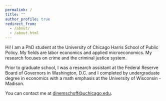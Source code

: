 ```yaml
---
permalink: /
title: ""
author_profile: true
redirect_from: 
  - /about/
  - /about.html
---
```

Hi! I am a PhD student at the University of Chicago Harris School of Public Policy. My fields are labor economics and applied microeconomics. My research focuses on crime and the criminal justice system.

Prior to graduate school, I was a research assistant at the Federal Reserve Board of Governors in Washington, D.C. and I completed by undergraduate degree in economics with a math emphasis at the University of Wisconsin - Madison.

You can contact me at dinemschoff@uchicago.edu.
